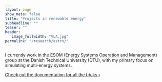 ```yaml
---
layout: page
show_meta: false
title: "Projects in renewable energy"
subheadline: ""
teaser: ""
header:
   image_fullwidth: "VLA.jpg"
permalink: "/research/astro/"
---
```


I currently work in the ESOM ([Energy Systems Operation and Management]()) group at the Danish Technical University (DTU), with my primary focus on simulating multi-energy systems.


<a class="radius button small" href="{{ site.url }}{{ site.baseurl }}/documentation/">Check out the documentation for all the tricks ›</a>

